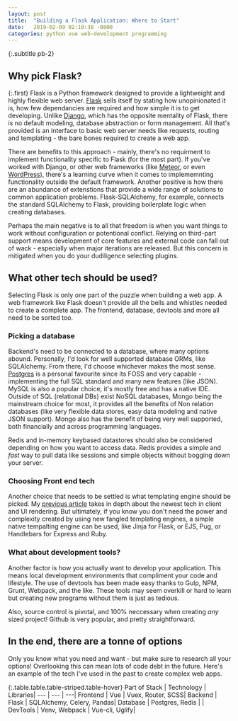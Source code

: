 ```yaml
---
layout: post
title:  "Building a Flask Application: Where to Start"
date:   2019-02-09 02:10:38 -0800
categories: python vue web-development programming
---
```

{:.subtitle pb-2}
## Why pick Flask?

{:.first} 
Flask is a Python framework designed to provide a lightweight and highly flexible web server. [Flask](http://flask.pocoo.org/docs/1.0/) sells itself by stating how unopinionated it is, how few dependancies are required and how simple it is to get developing. Unlike [Django](https://www.djangoproject.com/), which has the opposite mentality of Flask, there is no default modeling, database abstraction or form management. All that's provided is an interface to basic web server needs like requests, routing and templating - the bare bones required to create a web app. 

There are benefits to this approach - mainly, there's no requirment to implement functionality specific to Flask (for the most part). If you've worked with Django, or other web frameworks (like [Meteor](https://www.meteor.com/), or even [WordPress](https://wordpress.org/)), there's a learning curve when it comes to implememnting functionality outside the default framework. Another positive is how there are an abundance of extenstions that provide a wide range of solutions to common application problems. Flask-SQLAlchemy, for example, connects the standard SQLAlchemy to Flask, providing boilerplate logic when creating databases. 

Perhaps the main negative is to all that freedom is when you want things to work without configuration or potentional conflict. Relying on third-part support means development of core features and external code can fall out of wack - especially when major iterations are released. But this concern is mitigated when you do your dudiligence selecting plugins.

## What other tech should be used?


Selecting Flask is only one part of the puzzle when building a web app. A web framework like Flask doesn't provide all the bells and whistles needed to create a complete app. The frontend, database, devtools and more all need to be sorted too. 

### Picking a database

Backend's need to be connected to a database, where many options abound. Personally, I'd look for well supported database ORMs, like SQLAlchemy. From there, I'd choose whichever makes the most sense. [Postgres](https://www.postgresql.org/) is a personal favourite since its FOSS and very capable - implementing the full SQL standard and many new features (like JSON). MySQL is also a popular choice, it's mostly free and has a native IDE. Outside of SQL (relational DBs) exist NoSQL databases, Mongo being the mainstream choice for most, it provides all the benefits of Non relation databases (like very flexible data stores, easy data modeling and native JSON support). Mongo also has the benefit of being very well supported, both financially and across programming languages. 

Redis and in-memory keybased datastores should also be considered depending on how you want to access data. Redis provides a simple and _fast_ way to pull data like sessions and simple objects without bogging down your server.

### Choosing Front end tech

Another choice that needs to be settled is what templating engine should be picked. My [previous article](https://gabehab.github.io/me/python/vue/web-development/programming/opinion/2019/01/31/refreshing-old-stacks.html) takes in depth about the newest tech in client and UI rendering. But ultimately, if you know you don't need the power and complexity created by using new fangled templating engines, a simple native tempalting engine can be used, like Jinja for Flask, or EJS, Pug, or Handlebars for Express and Ruby. 

### What about development tools?

Another factor is how you actually want to develop your application. This means local development environments that compliment your code and lifestyle. The use of devtools has been made easy thanks to Gulp, NPM, Grunt, Webpack, and the like. These tools may seem overkill or hard to learn but creating new programs without them is just as tedious. 

Also, source control is pivotal, and 100% neccessary when creating _any_ sized project! Github is very popular, and pretty straightforward.


## In the end, there are a tonne of options

Only you know what you need and want - but make sure to research all your options! Overlooking this can mean lots of code debt in the future. Here's an example of the tech I've used in the past to create complex web apps.

{:.table.table.table-striped.table-hover}
Part of Stack | Technology | Libraries|
--- | --- | ---|
Frontend | Vue | Vuex, Router, SCSS|
Backend | Flask | SQLAlchemy, Celery, Pandas|
Database | Postgres, Redis | |
DevTools | Venv, Webpack | Vue-cli, Uglify|


